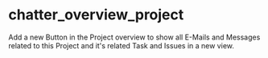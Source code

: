 chatter_overview_project
========================

Add a new Button in the Project overview to show all E-Mails and Messages related to this Project and it's 
related Task and Issues in a new view.